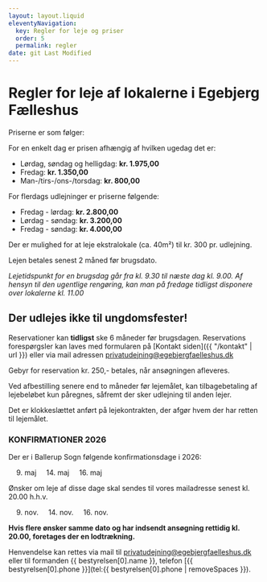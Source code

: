 ```yaml
---
layout: layout.liquid
eleventyNavigation:
  key: Regler for leje og priser
  order: 5
  permalink: regler
date: git Last Modified
---
```

# Regler for leje af lokalerne i Egebjerg Fælleshus #

Priserne er som følger:
 
For en enkelt dag er prisen afhængig af hvilken ugedag det er:
* Lørdag, søndag og helligdag: **kr. 1.975,00**
* Fredag: **kr. 1.350,00**
* Man-/tirs-/ons-/torsdag: **kr. 800,00**

For flerdags udlejninger er priserne følgende:
* Fredag - lørdag: **kr. 2.800,00**
* Lørdag - søndag: **kr. 3.200,00**
* Fredag - søndag: **kr. 4.000,00**

Der er mulighed for at leje ekstralokale (ca. 40m²) til kr. 300 pr. udlejning.

Lejen betales senest 2 måned før brugsdato.

*Lejetidspunkt for en brugsdag går fra kl. 9.30 til næste dag kl. 9.00. Af hensyn til den ugentlige rengøring, kan man på fredage tidligst disponere over lokalerne kl. 11.00*

## Der udlejes ikke til ungdomsfester! ##

Reservationer kan **tidligst** ske 6 måneder før brugsdagen.
Reservations forespørgsler kan laves med formularen på [Kontakt siden]({{ "/kontakt" | url }}) eller via mail adressen [privatudejning@egebjergfaelleshus.dk](mailto:privatudejning@egebjergfaelleshus.dk)

Gebyr for reservation kr. 250,- betales, når ansøgningen afleveres.  

Ved afbestilling senere end to måneder før lejemålet, kan tilbagebetaling af lejebeløbet kun påregnes, såfremt der sker udlejning til anden lejer.

Det er klokkeslættet anført på lejekontrakten, der afgør hvem der har retten til lejemålet. 

### KONFIRMATIONER 2026 ###

Der er i Ballerup Sogn følgende konfirmationsdage i 2026:

&nbsp;&nbsp;&nbsp; 9. maj &nbsp;&nbsp;&nbsp; 14. maj &nbsp;&nbsp;&nbsp; 16. maj       

Ønsker om leje af disse dage skal sendes til vores mailadresse senest kl. 20.00 h.h.v.

&nbsp;&nbsp;&nbsp; 9. nov. &nbsp;&nbsp;&nbsp; 14. nov. &nbsp;&nbsp;&nbsp; 16. nov.     

**Hvis flere ønsker samme dato og har indsendt ansøgning rettidig  kl. 20.00, foretages der en lodtrækning.**

Henvendelse kan rettes via mail til [privatudejning@egebjergfaelleshus.dk](mailto:privatudejning@egebjergfaelleshus.dk) eller til formanden {{ bestyrelsen[0].name }}, telefon [{{ bestyrelsen[0].phone }}](tel:{{ bestyrelsen[0].phone | removeSpaces }}).

